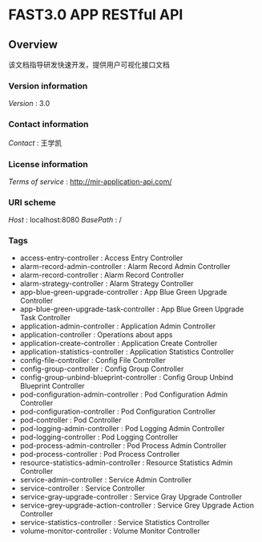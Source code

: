 # FAST3.0 APP RESTful API


<a name="overview"></a>
## Overview
该文档指导研发快速开发，提供用户可视化接口文档


### Version information
*Version* : 3.0


### Contact information
*Contact* : 王学凯


### License information
*Terms of service* : http://mir-application-api.com/


### URI scheme
*Host* : localhost:8080
*BasePath* : /


### Tags

* access-entry-controller : Access Entry Controller
* alarm-record-admin-controller : Alarm Record Admin Controller
* alarm-record-controller : Alarm Record Controller
* alarm-strategy-controller : Alarm Strategy Controller
* app-blue-green-upgrade-controller : App Blue Green Upgrade Controller
* app-blue-green-upgrade-task-controller : App Blue Green Upgrade Task Controller
* application-admin-controller : Application Admin Controller
* application-controller : Operations about apps
* application-create-controller : Application Create Controller
* application-statistics-controller : Application Statistics Controller
* config-file-controller : Config File Controller
* config-group-controller : Config Group Controller
* config-group-unbind-blueprint-controller : Config Group Unbind Blueprint Controller
* pod-configuration-admin-controller : Pod Configuration Admin Controller
* pod-configuration-controller : Pod Configuration Controller
* pod-controller : Pod Controller
* pod-logging-admin-controller : Pod Logging Admin Controller
* pod-logging-controller : Pod Logging Controller
* pod-process-admin-controller : Pod Process Admin Controller
* pod-process-controller : Pod Process Controller
* resource-statistics-admin-controller : Resource Statistics Admin Controller
* service-admin-controller : Service Admin Controller
* service-controller : Service Controller
* service-gray-upgrade-controller : Service Gray Upgrade Controller
* service-grey-upgrade-action-controller : Service Grey Upgrade Action Controller
* service-statistics-controller : Service Statistics Controller
* volume-monitor-controller : Volume Monitor Controller



